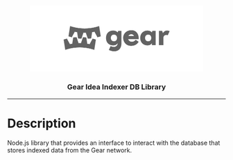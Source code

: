 <p align="center">
  <a href="https://gear-tech.io">
    <img src="https://github.com/gear-tech/gear/blob/master/images/logo-grey.png" width="400" alt="GEAR">
  </a>
</p>
<h3 align="center">
    Gear Idea Indexer DB Library
</h3>
<hr>

# Description

Node.js library that provides an interface to interact with the database that stores indexed data from the Gear network.
